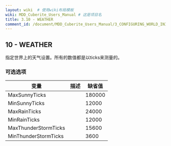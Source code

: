 ```yaml
---
layout: wiki  # 使用wiki布局模板
wiki: MDD_Cuberite_Users_Manual # 这是项目名
title: 3.10 - WEATHER
comment_id: /document/MDD_Cuberite_Users_Manual/3_CONFIGURING_WORLD_INI/
---
```

## 10 - WEATHER

指定世界上的天气设置。所有的数值都是以ticks来测量的。

### 可选选项

| 变量 | 描述 | 缺省值 |
| --- | --- | --- |
| MaxSunnyTicks |  | 180000 |
| MinSunnyTicks |  | 12000 |
| MaxRainTicks |  | 24000 |
| MinRainTicks |  | 12000 |
| MaxThunderStormTicks |  | 15600 |
| MinThunderStormTicks |  | 3600 |